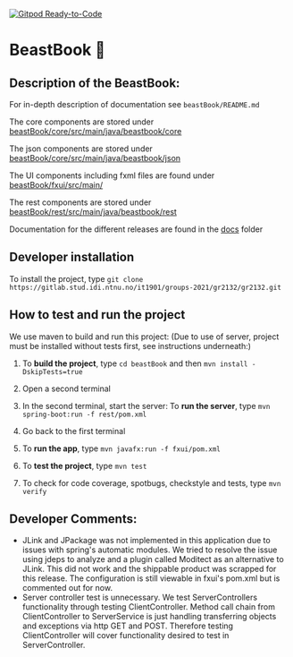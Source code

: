 [![Gitpod Ready-to-Code](https://img.shields.io/badge/Gitpod-Ready--to--Code-blue?logo=gitpod)](https://gitpod.stud.ntnu.no/#https://gitlab.stud.idi.ntnu.no/it1901/groups-2021/gr2132/gr2132)

# BeastBook :muscle:
## Description of the BeastBook:

For in-depth description of documentation see `beastBook/README.md`

The core components are stored under [beastBook/core/src/main/java/beastbook/core](https://gitlab.stud.idi.ntnu.no/it1901/groups-2021/gr2132/gr2132/-/tree/master/beastBook/core/src/main/java/beastbook/core)

The json components are stored under [beastBook/core/src/main/java/beastbook/json](https://gitlab.stud.idi.ntnu.no/it1901/groups-2021/gr2132/gr2132/-/tree/master/beastBook/core/src/main/java/beastbook/json)

The UI components including fxml files are found under [beastBook/fxui/src/main/](https://gitlab.stud.idi.ntnu.no/it1901/groups-2021/gr2132/gr2132/-/tree/master/beastBook/fxui/src/main/)

The rest components are stored under [beastBook/rest/src/main/java/beastbook/rest](https://gitlab.stud.idi.ntnu.no/it1901/groups-2021/gr2132/gr2132/-/tree/master/beastBook/rest/src/main/java/beastbook)

Documentation for the different releases are found in the [docs](https://gitlab.stud.idi.ntnu.no/it1901/groups-2021/gr2132/gr2132/-/tree/master/docs) folder

## Developer installation
To install the project, type `git clone https://gitlab.stud.idi.ntnu.no/it1901/groups-2021/gr2132/gr2132.git`

## How to test and run the project
We use maven to build and run this project:
(Due to use of server, project must be installed without tests first, see instructions underneath:)

1. To **build the project**, type `cd beastBook` and then `mvn install -DskipTests=true`


2. Open a second terminal


3. In the second terminal, start the server:
   To **run the server**, type `mvn spring-boot:run -f rest/pom.xml`


4. Go back to the first terminal


5. To **run the app**, type `mvn javafx:run -f fxui/pom.xml`


7. To **test the project**, type `mvn test`


7. To check for code coverage, spotbugs, checkstyle and tests, type `mvn verify`


## Developer Comments:
- JLink and JPackage was not implemented in this application due to issues with spring's automatic modules.
We tried to resolve the issue using jdeps to analyze and a plugin called Moditect as an alternative to JLink. 
This did not work and the shippable product was scrapped for this release.
The configuration is still viewable in fxui's pom.xml but is commented out for now.
- Server controller test is unnecessary.
We test ServerControllers functionality through testing ClientController. Method call chain from ClientController to
ServerService is just handling transferring objects and exceptions via http GET and POST. Therefore testing 
ClientController will cover functionality desired to test in ServerController.
